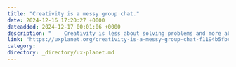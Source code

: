 ```yaml
---
title: "Creativity is a messy group chat."
date: 2024-12-16 17:20:27 +0000
dateadded: 2024-12-17 00:01:06 +0000
description: "    Creativity is less about solving problems and more about uncovering who we truly are.  Continue reading on UX Planet »  "
link: "https://uxplanet.org/creativity-is-a-messy-group-chat-f1194b5fbcda?source=rss----819cc2aaeee0---4"
category:
directory: _directory/ux-planet.md
---
```

